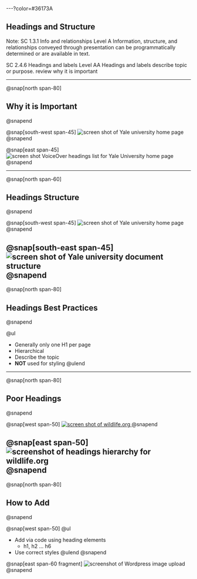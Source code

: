 ---?color=#36173A
## Headings and Structure

Note: SC 1.3.1 Info and relationships Level A
Information, structure, and relationships conveyed through presentation can be programmatically determined or are available in text.

SC 2.4.6 Headings and labels Level AA
Headings and labels describe topic or purpose.
review why it is important

---
@snap[north span-80]
## Why it is Important
@snapend

@snap[south-west span-45]
![screen shot of Yale university home page](common/techniques/headings/img/yale-home-page.png)
@snapend

@snap[east span-45]
![screen shot VoiceOver headings list for Yale University home page](common/techniques/headings/img/yale-VO-headings.png)
@snapend

---
@snap[north span-60]
## Headings Structure
@snapend

@snap[south-west span-45]
![screen shot of Yale university home page](common/techniques/headings/img/yale-home-page.png)
@snapend

@snap[south-east span-45]
![screen shot of Yale university document structure](common/techniques/headings/img/yale-document-structure.png)
@snapend
---
@snap[north span-80]
## Headings Best Practices
@snapend

@ul
- Generally only one H1 per page
- Hierarchical
- Describe the topic
- **NOT** used for styling
@ulend

---
@snap[north span-80]
## Poor Headings
@snapend

@snap[west span-50]
<a href="https://wildlife.org/" target="_blank">
![screen shot of wildlife.org](common/techniques/headings/img/wl-screenshot.png)
</a>
@snapend

@snap[east span-50]
![screenshot of headings hierarchy for wildlife.org](common/techniques/headings/img/wl-heading-structure.png)
@snapend
---
@snap[north span-80]
## How to Add
@snapend

@snap[west span-50]
@ul
- Add via code using heading elements
  - h1, h2 ... h6
- Use correct styles
@ulend
@snapend

@snap[east span-60 fragment]
![screenshot of Wordpress image upload](common/techniques/headings/img/wp-editor.png)
@snapend

